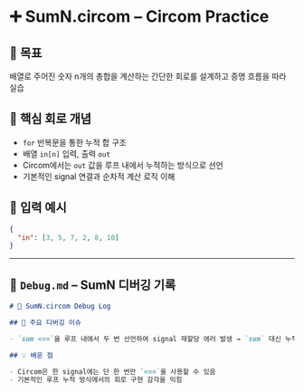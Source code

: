 # ➕ SumN.circom – Circom Practice

## 🎯 목표

배열로 주어진 숫자 n개의 총합을 계산하는 간단한 회로를 설계하고 증명 흐름을 따라 실습

## 🧩 핵심 회로 개념

- `for` 반복문을 통한 누적 합 구조
- 배열 `in[n]` 입력, 출력 `out`
- Circom에서는 `out` 값을 루프 내에서 누적하는 방식으로 선언
- 기본적인 signal 연결과 순차적 계산 로직 이해

## 🧮 입력 예시

```json
{
  "in": [3, 5, 7, 2, 8, 10]
}
```

---

## 📄 `Debug.md` – SumN 디버깅 기록

```markdown
# 🐞 SumN.circom Debug Log

## 📌 주요 디버깅 이슈

- `sum <==`을 루프 내에서 두 번 선언하여 signal 재할당 에러 발생 → `sum` 대신 누적 배열 `temp[]`로 대체 가능

## 💡 배운 점

- Circom은 한 signal에는 단 한 번만 `<==`을 사용할 수 있음
- 기본적인 루프 누적 방식에서의 회로 구현 감각을 익힘
```
